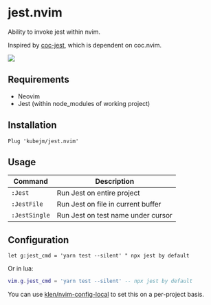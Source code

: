 # jest.nvim

Ability to invoke jest within nvim.

Inspired by [coc-jest](https://github.com/neoclide/coc-jest), which is
dependent on coc.nvim.

<img src="https://raw.githubusercontent.com/kubejm/jest.nvim/master/demo.gif" />

## Requirements

* Neovim
* Jest (within node_modules of working project)

## Installation

```vim
Plug 'kubejm/jest.nvim'
```

## Usage

| Command       | Description                        |
| ---           | ---                                |
| `:Jest`       | Run Jest on entire project         |
| `:JestFile`   | Run Jest on file in current buffer |
| `:JestSingle` | Run Jest on test name under cursor |

## Configuration

```vim
let g:jest_cmd = 'yarn test --silent' " npx jest by default
```

Or in lua:

```lua
vim.g.jest_cmd = 'yarn test --silent' -- npx jest by default
```

You can use [klen/nvim-config-local] to set this on a per-project basis.

[klen/nvim-config-local]: https://github.com/klen/nvim-config-local

